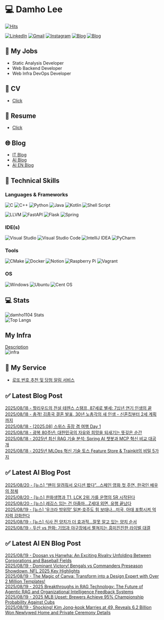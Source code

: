 
# 💻 Damho Lee

[![Hits](https://hits.seeyoufarm.com/api/count/incr/badge.svg?url=https%3A%2F%2Fgithub.com%2Fdamho1104&count_bg=%233D9CC8&title_bg=%23555555&icon=&icon_color=%23E7E7E7&title=hits&edge_flat=false)](https://hits.seeyoufarm.com)  

[![LinkedIn](https://img.shields.io/badge/Linkedin-%230077B5.svg?style=flat&logo=linkedin&logoColor=white)](https://www.linkedin.com/in/damho1104/)
[![Gmail](https://img.shields.io/badge/Gmail-D14836?style=flat&logo=gmail&logoColor=white)](mailto:damho1104@gmail.com)
[![Instagram](https://img.shields.io/badge/Instargram-%23E4405F.svg?style=flat&logo=Instagram&logoColor=white)](https://www.instagram.com/damho1104/)
[![Blog](https://img.shields.io/badge/Blog-%23000000.svg?style=flat&logo=Tistory&logoColor=white)](https://dmomo.co.kr/)
[![Blog](https://img.shields.io/badge/Blog-%23000000.svg?style=flat&logo=WordPress&logoColor=white)](https://blog.ai.dmomo.co.kr/)

## 📃 My Jobs
- Static Analysis Developer
- Web Backend Developer
- Web Infra DevOps Developer

## 📰 CV
- [Click](https://resume.dmomo.net/damho.lee/resume)  

## 📘 Resume
- [Click](https://damho1104.notion.site/8af3191b9815406d95708d9a0cea5a9e)  

## 🌐 Blog
- [IT Blog](https://dmomo.co.kr/)
- [AI Blog](https://blog.ai.dmomo.co.kr/)
- [AI EN Blog](https://ai.trend.dmomo.co.kr/)

## 💪 Technical Skills
### Languages & Frameworks
![C](https://img.shields.io/badge/c-%2300599C.svg?style=flat&logo=c&logoColor=white)
![C++](https://img.shields.io/badge/c++-%2300599C.svg?style=flat&logo=c%2B%2B&logoColor=white)
![Python](https://img.shields.io/badge/Python-3776AB.svg?&style=flat&logo=Python&logoColor=white)
![Java](https://img.shields.io/badge/java-%23ED8B00.svg?style=flat&logo=openjdk&logoColor=white)
![Kotlin](https://img.shields.io/badge/Kotlin-%237F52FF.svg?style=flat&logo=Kotlin&logoColor=white)
![Shell Script](https://img.shields.io/badge/Shell_script-%23121011.svg?style=flat&logo=gnu-bash&logoColor=white)  
  
![LLVM](https://img.shields.io/badge/LLVM/Clang-000B1D.svg?&style=flat&logo=LLVM&logoColor=white)
![FastAPI](https://img.shields.io/badge/FastAPI-005571?style=flat&logo=fastapi)
![Flask](https://img.shields.io/badge/Flask-%23000.svg?style=flat&logo=flask&logoColor=white)
![Spring](https://img.shields.io/badge/Springboot-%236DB33F.svg?style=flat&logo=spring&logoColor=white)
  
  
### IDE(s)
![Visual Studio](https://img.shields.io/badge/Visual%20Studio-5C2D91.svg?style=flat&logo=visual-studio&logoColor=white) 
![Visual Studio Code](https://img.shields.io/badge/Visual%20Studio%20Code-0078d7.svg?style=flat&logo=visual-studio-code&logoColor=white)
![IntelliJ IDEA](https://img.shields.io/badge/IntelliJIDEA-000000.svg?style=flat&logo=intellij-idea&logoColor=white) 
![PyCharm](https://img.shields.io/badge/PyCharm-143?style=flat&logo=pycharm&logoColor=black&color=black&labelColor=green) 


### Tools
![CMake](https://img.shields.io/badge/CMake-%23008FBA.svg?style=flat&logo=cmake&logoColor=white)
![Docker](https://img.shields.io/badge/docker-%230db7ed.svg?style=flat&logo=docker&logoColor=white)
![Notion](https://img.shields.io/badge/Notion-%23000000.svg?style=flat&logo=notion&logoColor=white)
![Raspberry Pi](https://img.shields.io/badge/-RaspberryPi-C51A4A?style=flat&logo=Raspberry-Pi)
![Vagrant](https://img.shields.io/badge/Vagrant-%231563FF.svg?style=flat&logo=vagrant&logoColor=white)


### OS
![Windows](https://img.shields.io/badge/Windows-0078D6?style=flat&logo=windows&logoColor=white)
![Ubuntu](https://img.shields.io/badge/Ubuntu-E95420?style=flat&logo=ubuntu&logoColor=white)
![Cent OS](https://img.shields.io/badge/Cent%20OS-002260?style=flat&logo=centos&logoColor=F0F0F0)


## :computer: Stats
![damho1104 Stats](https://github-readme-stats.vercel.app/api?username=damho1104&hide=issues&show_icons=true&show=prs_merged,prs_merged_percentage&theme=chartreuse-dark)  
![Top Langs](https://github-readme-stats.vercel.app/api/top-langs/?username=damho1104&layout=compact&theme=chartreuse-dark)


## My Infra
[Description](https://dmomo.co.kr/444)  
![infra](https://nextcloud.dmomo.net/apps/files_sharing/publicpreview/EtWDB9RaEXyf4FT?file=/&fileId=142416&x=6016&y=3384&a=true&etag=eee0bc0c4308201c786211582fdbc678)  





## 📣 My Service
- [로또 번호 추천 및 당첨 알림 서비스](https://lotto.dmomo.co.kr/)  


## ✅ Latest Blog Post

[2025/08/18 - 할리우드의 전설 테렌스 스탬프, 87세로 별세: 7십년 연기 인생의 끝](https://dmomo.co.kr/650) <br/>
[2025/08/18 - 충격! 김종국 결혼 발표, 30년 노총각의 새 인생 - 신혼집부터 2세 계획까지](https://dmomo.co.kr/649) <br/>
[2025/08/18 - [2025.08] 스위스 출장 겸 여행 Day 1](https://dmomo.co.kr/648) <br/>
[2025/08/18 - 광복 80주년: 대한민국의 자유와 희망을 되새기는 뜻깊은 순간](https://dmomo.co.kr/647) <br/>
[2025/08/18 - 2025년 최신 RAG 기술 분석: Spring AI 챗봇과 MCP 혁신 비교 대공개](https://dmomo.co.kr/646) <br/>
[2025/08/18 - 2025년 MLOps 혁신 기술 토스 Feature Store &amp; Trainkit의 비밀 5가지](https://dmomo.co.kr/645) <br/>

## ✅ Latest AI Blog Post
[2025/08/20 - [뉴스] “팬이 알려줘서 오디션 봤다”…스페인 영화 첫 주연, 한국인 배우의 정체](https://blog.ai.dmomo.co.kr/news/8364) <br/>
[2025/08/20 - [뉴스] 한화생명과 T1, LCK 2위 가를 운명의 5R 시작된다](https://blog.ai.dmomo.co.kr/news/8361) <br/>
[2025/08/20 - [뉴스] 레깅스 입는 건 아줌마…Z세대 외면, 유행 끝났다](https://blog.ai.dmomo.co.kr/news/8358) <br/>
[2025/08/19 - [뉴스] ‘우크라 방위망’ 일본·호주도 힘 보태나…미국, 아태 포함시켜 억지력 강화한다](https://blog.ai.dmomo.co.kr/news/8355) <br/>
[2025/08/19 - [뉴스] 식사 전 양치가 더 효과적…잘못 알고 있는 양치 순서](https://blog.ai.dmomo.co.kr/news/8352) <br/>
[2025/08/19 - 두산 vs 한화: 기업과 야구장에서 펼쳐지는 흥미진진한 라이벌 대결](https://blog.ai.dmomo.co.kr/trend/8349) <br/>

## ✅ Latest AI EN Blog Post
[2025/08/19 - Doosan vs Hanwha: An Exciting Rivalry Unfolding Between Corporations and Baseball Fields](https://ai.trend.dmomo.co.kr/2025/08/doosan-vs-hanwha-exciting-rivalry.html) <br/>
[2025/08/19 - Dominant Victory! Bengals vs Commanders Preseason Showdown, NFL 2025 Key Highlights](https://ai.trend.dmomo.co.kr/2025/08/dominant-victory-bengals-vs-commanders.html) <br/>
[2025/08/19 - The Magic of Canva: Transform into a Design Expert with Over 2 Million Templates!](https://ai.trend.dmomo.co.kr/2025/08/the-magic-of-canva-transform-into.html) <br/>
[2025/08/19 - 2025 Breakthroughs in RAG Technology: The Future of Agentic RAG and Organizational Intelligence Feedback Systems](https://ai.trend.dmomo.co.kr/2025/08/2025-breakthroughs-in-rag-technology.html) <br/>
[2025/08/19 - 2025 MLB Upset: Brewers Achieve 95% Championship Probability Against Cubs](https://ai.trend.dmomo.co.kr/2025/08/2025-mlb-upset-brewers-achieve-95.html) <br/>
[2025/08/19 - Shocking! Kim Jong-kook Marries at 49, Reveals 6.2 Billion Won Newlywed Home and Private Ceremony Details](https://ai.trend.dmomo.co.kr/2025/08/shocking-kim-jong-kook-marries-at-49.html) <br/>
